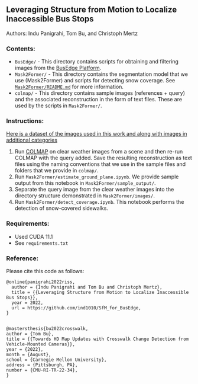 ## Leveraging Structure from Motion to Localize Inaccessible Bus Stops
Authors: Indu Panigrahi, Tom Bu, and Christoph Mertz
<br>

### Contents:
* ``BusEdge/`` - This directory contains scripts for obtaining and filtering images from the [BusEdge Platform](https://github.com/CanboYe/BusEdge).
* ``Mask2Former/`` - This directory contains the segmentation model that we use (Mask2Former) and scripts for detecting snow coverage. See [``Mask2Former/README.md``](https://github.com/ind1010/SfM_for_BusEdge/blob/c7cb933717475d78cfac8ad0d290e826db85e23e/Mask2Former/README.md) for more information.
* ``colmap/`` - This directory contains sample images (references + query) and the associated reconstruction in the form of text files. These are used by the scripts in ``Mask2Former/``.

### Instructions:
[Here is a dataset of the images used in this work and along with images in additional categories](https://www.kaggle.com/datasets/indupanigrahi/busedge-sidewalks-and-more)
1. Run [COLMAP](https://colmap.github.io/) on clear weather images from a scene and then re-run COLMAP with the query added. Save the resulting reconstruction as text files using the naming conventions that we use in the sample files and folders that we provide in ``colmap/``.
2. Run ``Mask2Former/estimate_ground_plane.ipynb``. We provide sample output from this notebook in ``Mask2Former/sample_output/``.
3. Separate the query image from the clear weather images into the directory structure demonstrated in ``Mask2Former/images/``.
4. Run ``Mask2Former/detect_coverage.ipynb``. This notebook performs the detection of snow-covered sidewalks.

### Requirements:
* Used CUDA 11.1
* See ``requirements.txt``

### Reference:
Please cite this code as follows:
```
@online{panigrahi2022riss,
  author = {Indu Panigrahi and Tom Bu and Christoph Mertz},
  title = {{Leveraging Structure from Motion to Localize Inaccessible Bus Stops}},
  year = 2022,
  url = https://github.com/ind1010/SfM_for_BusEdge,
}


@mastersthesis{bu2022crosswalk,
author = {Tom Bu},
title = {{Towards HD Map Updates with Crosswalk Change Detection from Vehicle-Mounted Cameras}},
year = {2022},
month = {August},
school = {Carnegie Mellon University},
address = {Pittsburgh, PA},
number = {CMU-RI-TR-22-34},
}
```
